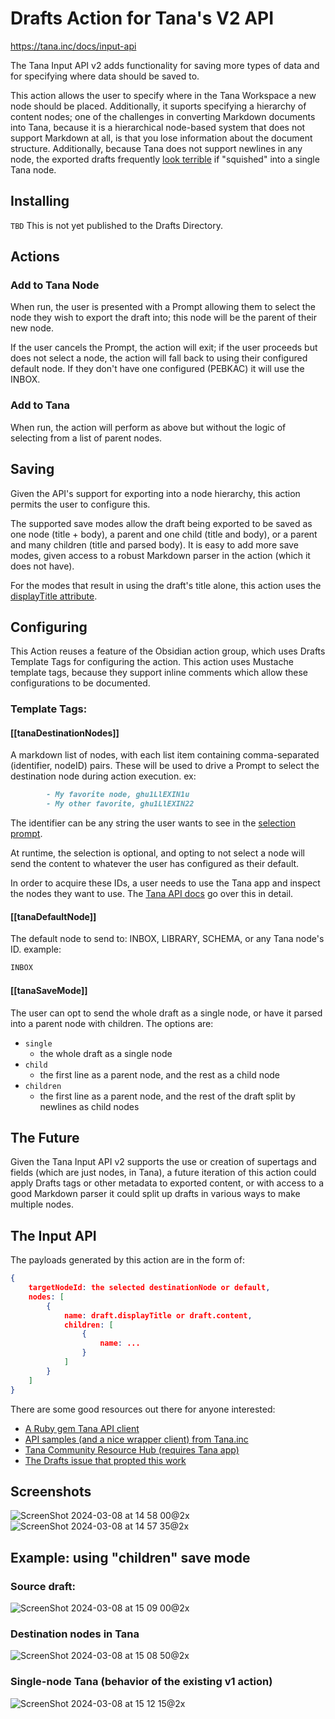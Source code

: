 # Drafts Action for Tana's V2 API 
https://tana.inc/docs/input-api

The Tana Input API v2 adds functionality for saving more types of data and for specifying where data should be saved to.

This action allows the user to specify where in the Tana Workspace a new node should be placed. Additionally, it suports specifying a hierarchy of content nodes; one of the challenges in converting Markdown documents into Tana, because it is a hierarchical node-based system that does not support Markdown at all, is that you lose information about the document structure. Additionally, because Tana does not support newlines in any node, the exported drafts frequently [look terrible](https://github.com/mikewaters/drafts-tana-action-v2/blob/master/README.md#single-node-tana-behavior-of-the-existing-v1-action) if "squished" into a single Tana node.
## Installing
`TBD`
This is not yet published to the Drafts Directory.
## Actions
### Add to Tana Node
When run, the user is presented with a Prompt allowing them to select the node they wish to export the draft into; this node will be the parent of their new node.

If the user cancels the Prompt, the action will exit; if the user proceeds but does not select a node, the action will fall back to using their configured default node. If they don't have one configured (PEBKAC) it will use the INBOX.
### Add to Tana
When run, the action will perform as above but without the logic of selecting from a list of parent nodes.
## Saving
Given the API's support for exporting into a node hierarchy, this action permits the user to configure this. 

The supported save modes allow the draft being exported to be saved as one node (title + body), a parent and one child (title and body), or a parent and many children (title and parsed body). It is easy to add more save modes, given access to a robust Markdown parser in the action (which it does not have).

For the modes that result in using the draft's title alone, this action uses the [displayTitle attribute](https://scripting.getdrafts.com/classes/Draft#displayTitle).
## Configuring
This Action reuses a feature of the Obsidian action group, which uses Drafts Template Tags for configuring the action. This action uses Mustache template tags, because they support inline comments which allow these configurations to be documented. 
### Template Tags:
#### [[tanaDestinationNodes]]
A markdown list of nodes, with each list item containing comma-separated (identifier, nodeID) pairs. 
These will be used to drive a Prompt to select the destination node during action execution.
ex: 
```markdown
		- My favorite node, ghu1LlEXIN1u
		- My other favorite, ghu1LlEXIN22
```
The identifier can be any string the user wants to see in the [selection prompt](https://github.com/mikewaters/drafts-tana-action-v2/blob/master/README.md#screenshots).

At runtime, the selection is optional, and opting to not select a node will send the content to whatever the user has configured as their default.

In order to acquire these IDs, a user needs to use the Tana app and inspect the nodes they want to use. The [Tana API docs](https://tana.inc/docs/input-api) go over this in detail.
#### [[tanaDefaultNode]]
The default node to send to: INBOX, LIBRARY, SCHEMA, or any Tana node's ID.
example:
```markdown
INBOX
```
#### [[tanaSaveMode]]
The user can opt to send the whole draft as a single node, or have it parsed into a parent node with children. 
The options are:
- `single`
    - the whole draft as a single node
- `child` 
    - the first line as a parent node, and the rest as a child node
- `children` 
    - the first line as a parent node, and the rest of the draft split by newlines as child nodes
## The Future
Given the Tana Input API v2 supports the use or creation of supertags and fields (which are just nodes, in Tana), a future iteration of this action could apply Drafts tags or other metadata to exported content, or with access to a good Markdown parser it could split up drafts in various ways to make multiple nodes. 
## The Input API
The payloads generated by this action are in the form of:
```json
{
    targetNodeId: the selected destinationNode or default,
    nodes: [
        {
            name: draft.displayTitle or draft.content,
            children: [
                {
                    name: ...
                }
            ]
        }
    ]
}
```
There are some good resources out there for anyone interested:
- [A Ruby gem Tana API client](https://alchemists.io/projects/tana)
- [API samples (and a nice wrapper client) from Tana.inc](https://github.com/tanainc/tana-input-api-samples/tree/main)
- [Tana Community Resource Hub (requires Tana app)](https://tana.pub/yOTwTH6wVoyE/tana-community-resource-hub)
- [The Drafts issue that propted this work](https://forums.getdrafts.com/t/add-to-tana-runs-but-doesnt-add-to-tana/14907/12)
## Screenshots
![ScreenShot 2024-03-08 at 14 58 00@2x](https://github.com/mikewaters/drafts-tana-action-v2/assets/149978/d08275b2-5918-4322-907d-f986f47a40fd)
![ScreenShot 2024-03-08 at 14 57 35@2x](https://github.com/mikewaters/drafts-tana-action-v2/assets/149978/8115e342-3159-4e20-a49e-28f5c9918617)
## Example: using "children" save mode
### Source draft:
![ScreenShot 2024-03-08 at 15 09 00@2x](https://github.com/mikewaters/drafts-tana-action-v2/assets/149978/ac42ebb6-123f-4326-8156-5066511eff63)
### Destination nodes in Tana
![ScreenShot 2024-03-08 at 15 08 50@2x](https://github.com/mikewaters/drafts-tana-action-v2/assets/149978/27c5d7d2-77c8-4b22-afa8-4bf6ec445763)
### Single-node Tana (behavior of the existing v1 action)
![ScreenShot 2024-03-08 at 15 12 15@2x](https://github.com/mikewaters/drafts-tana-action-v2/assets/149978/f97e0604-782a-47b6-ad3e-1202d13a2caf)

